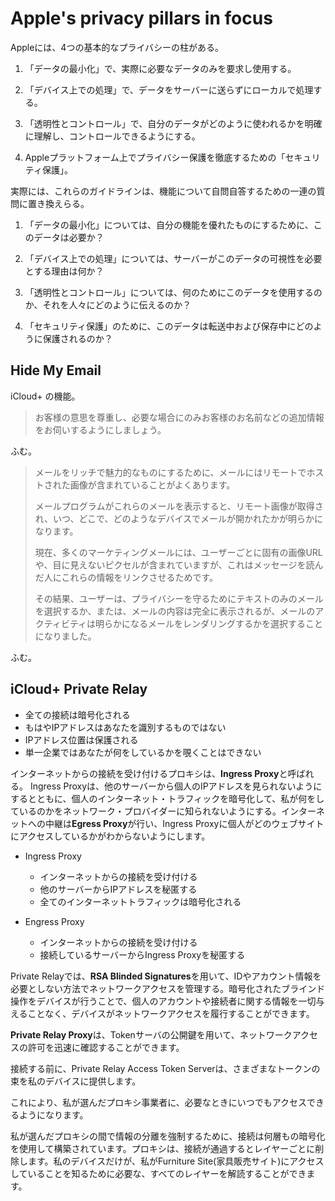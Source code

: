 # Apple's privacy pillars in focus

Appleには、4つの基本的なプライバシーの柱がある。

1. 「データの最小化」で、実際に必要なデータのみを要求し使用する。

2. 「デバイス上での処理」で、データをサーバーに送らずにローカルで処理する。

3. 「透明性とコントロール」で、自分のデータがどのように使われるかを明確に理解し、コントロールできるようにする。

4. Appleプラットフォーム上でプライバシー保護を徹底するための「セキュリティ保護」。

実際には、これらのガイドラインは、機能について自問自答するための一連の質問に置き換えらる。

1. 「データの最小化」については、自分の機能を優れたものにするために、このデータは必要か？

2. 「デバイス上での処理」については、サーバーがこのデータの可視性を必要とする理由は何か？

3. 「透明性とコントロール」については、何のためにこのデータを使用するのか、それを人々にどのように伝えるのか？

4. 「セキュリティ保護」のために、このデータは転送中および保存中にどのように保護されるのか？

## Hide My Email

iCloud+ の機能。

> お客様の意思を尊重し、必要な場合にのみお客様のお名前などの追加情報をお伺いするようにしましょう。

ふむ。

> メールをリッチで魅力的なものにするために、メールにはリモートでホストされた画像が含まれていることがよくあります。
>
> メールプログラムがこれらのメールを表示すると、リモート画像が取得され、いつ、どこで、どのようなデバイスでメールが開かれたかが明らかになります。
>
> 現在、多くのマーケティングメールには、ユーザーごとに固有の画像URLや、目に見えないピクセルが含まれていますが、これはメッセージを読んだ人にこれらの情報をリンクさせるためです。
>
> その結果、ユーザーは、プライバシーを守るためにテキストのみのメールを選択するか、または、メールの内容は完全に表示されるが、メールのアクティビティは明らかになるメールをレンダリングするかを選択することになりました。

ふむ。

## iCloud+ Private Relay

- 全ての接続は暗号化される
- もはやIPアドレスはあなたを識別するものではない
- IPアドレス位置は保護される
- 単一企業ではあなたが何をしているかを覗くことはできない

インターネットからの接続を受け付けるプロキシは、**Ingress Proxy**と呼ばれる。
Ingress Proxyは、他のサーバーから個人のIPアドレスを見られないようにするとともに、個人のインターネット・トラフィックを暗号化して、私が何をしているのかをネットワーク・プロバイダーに知られないようにする。インターネットへの中継は**Egress Proxy**が行い、Ingress Proxyに個人がどのウェブサイトにアクセスしているかがわからないようにします。

- Ingress Proxy
    - インターネットからの接続を受け付ける
    - 他のサーバーからIPアドレスを秘匿する
    - 全てのインターネットトラフィックは暗号化される

- Engress Proxy
    - インターネットからの接続を受け付ける
    - 接続しているサーバーからIngress Proxyを秘匿する

Private Relayでは、**RSA Blinded Signatures**を用いて、IDやアカウント情報を必要としない方法でネットワークアクセスを管理する。暗号化されたブラインド操作をデバイスが行うことで、個人のアカウントや接続者に関する情報を一切与えることなく、デバイスがネットワークアクセスを履行することができます。

**Private Relay Proxy**は、Tokenサーバの公開鍵を用いて、ネットワークアクセスの許可を迅速に確認することができます。

接続する前に、Private Relay Access Token Serverは、さまざまなトークンの束を私のデバイスに提供します。

これにより、私が選んだプロキシ事業者に、必要なときにいつでもアクセスできるようになります。

私が選んだプロキシの間で情報の分離を強制するために、接続は何層もの暗号化を使用して構築されています。プロキシは、接続が通過するとレイヤーごとに削除します。私のデバイスだけが、私がFurniture Site(家具販売サイト)にアクセスしていることを知るために必要な、すべてのレイヤーを解読することができます。

